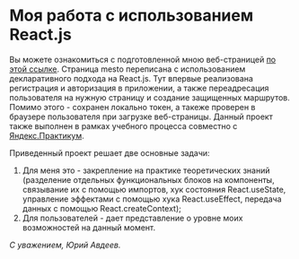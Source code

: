 # Моя работа с использованием React.js  

Вы можете ознакомиться c подготовленной мною веб-страницей [по этой ссылке](https://yuryavdeev.github.io/react-mesto-auth/). Страница mesto переписана с использованием декларативного подхода на React.js. 
Тут впервые реализована регистрация и авторизация в приложении, а также переадресация пользователя на нужную страницу и создание защищенных маршрутов. Помимо этого - сохранен локально токен, а такеже проверен в браузере пользователя при загрузке веб-страницы.
Данный проект также выполнен в рамках учебного процесса совместно с [Яндекс.Практикум](https://praktikum.yandex.ru/).

Приведенный проект решает две основные задачи:
1. Для меня это - закрепление на практике теоретических знаний (разделение отдельных функциональных блоков на компоненты, связывание их с помощью импортов, хук состояния React.useState, управление эффектами с помощью хука React.useEffect, передача данных с помощью React.createContext);
2. Для пользователей - дает представление о уровне моих возможностей на данный момент.

_С уважением, Юрий Авдеев._